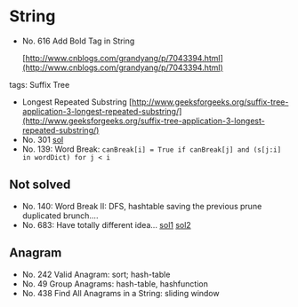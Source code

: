 # String

* No. 616 Add Bold Tag in String

    [http://www.cnblogs.com/grandyang/p/7043394.html](http://www.cnblogs.com/grandyang/p/7043394.html)

tags: Suffix Tree

* Longest Repeated Substring [http://www.geeksforgeeks.org/suffix-tree-application-3-longest-repeated-substring/](http://www.geeksforgeeks.org/suffix-tree-application-3-longest-repeated-substring/)
* No. 301 [sol](https://discuss.leetcode.com/topic/34875/easy-short-concise-and-fast-java-dfs-3-ms-solution)
* No. 139: Word Break: `canBreak[i] = True if canBreak[j] and (s[j:i] in wordDict) for j < i`

## Not solved

* No. 140: Word Break II: DFS, hashtable saving the previous prune duplicated brunch....
* No. 683: Have totally different idea... [sol1](http://blog.csdn.net/u014688145/article/details/78076621?locationNum=2&fps=1) [sol2](http://bookshadow.com/weblog/2017/09/24/leetcode-k-empty-slots/)

## Anagram

* No. 242 Valid Anagram: sort; hash-table
* No. 49  Group Anagrams: hash-table, hashfunction
* No. 438 Find All Anagrams in a String: sliding window


